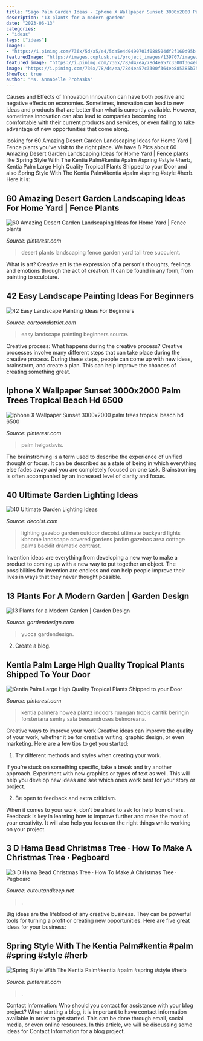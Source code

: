 ```yaml
---
title: "Sago Palm Garden Ideas - Iphone X Wallpaper Sunset 3000x2000 Palm Trees Tropical Beach Hd 6500"
description: "13 plants for a modern garden"
date: "2023-06-13"
categories:
- "ideas"
tags: ["ideas"]
images:
- "https://i.pinimg.com/736x/5d/a5/e4/5da5e4d0490701f088504df2f160d95b.jpg"
featuredImage: "https://images.coplusk.net/project_images/139707/image/full_2012-12-03_13.29.58.jpg"
featured_image: "https://i.pinimg.com/736x/78/d4/ea/78d4ea57c3300f364eb885385b753394.jpg"
image: "https://i.pinimg.com/736x/78/d4/ea/78d4ea57c3300f364eb885385b753394.jpg"
ShowToc: true
author: "Ms. Annabelle Prohaska"
---
```



Causes and Effects of Innovation
Innovation can have both positive and negative effects on economies. Sometimes, innovation can lead to new ideas and products that are better than what is currently available. However, sometimes innovation can also lead to companies becoming too comfortable with their current products and services, or even failing to take advantage of new opportunities that come along.

	

		
looking for 60 Amazing Desert Garden Landscaping Ideas for Home Yard | Fence plants you've visit to the right place. We have 8 Pics about 60 Amazing Desert Garden Landscaping Ideas for Home Yard | Fence plants like Spring Style With The Kentia Palm#kentia #palm #spring #style #herb, Kentia Palm Large High Quality Tropical Plants Shipped to your Door and also Spring Style With The Kentia Palm#kentia #palm #spring #style #herb. Here it is:
		
    
## 60 Amazing Desert Garden Landscaping Ideas For Home Yard | Fence Plants

<img loading=lazy src="https://i.pinimg.com/736x/78/d4/ea/78d4ea57c3300f364eb885385b753394.jpg" onerror="this.onerror=null;this.src='https://tse3.mm.bing.net/th?id=OIP.TxKVM7DdB2lJlaVmk0dOcAHaJ3&amp;pid=15.1';" alt="60 Amazing Desert Garden Landscaping Ideas for Home Yard | Fence plants">

_Source: pinterest.com_

>desert plants landscaping fence garden yard tall tree succulent. 

	

What is art?
Creative art is the expression of a person's thoughts, feelings and emotions through the act of creation. It can be found in any form, from painting to sculpture.

    
## 42 Easy Landscape Painting Ideas For Beginners

<img loading=lazy src="http://www.cartoondistrict.com/wp-content/uploads/2017/07/Easy-Landscape-Painting-Ideas-For-Beginners11.jpg" onerror="this.onerror=null;this.src='https://tse4.mm.bing.net/th?id=OIP.rjkC3y1OPhn9AweTDXJ-ygHaLH&amp;pid=15.1';" alt="42 Easy Landscape Painting Ideas For Beginners">

_Source: cartoondistrict.com_

>easy landscape painting beginners source. 

	

Creative process: What happens during the creative process?
Creative processes involve many different steps that can take place during the creative process. During these steps, people can come up with new ideas, brainstorm, and create a plan. This can help improve the chances of creating something great.

    
## Iphone X Wallpaper Sunset 3000x2000 Palm Trees Tropical Beach Hd 6500

<img loading=lazy src="https://i.pinimg.com/736x/e6/36/86/e63686df6e9d9a0f99580e1feda008ad.jpg" onerror="this.onerror=null;this.src='https://tse3.mm.bing.net/th?id=OIP.s4Fn0j1m0AYilKzTsL9FMwAAAA&amp;pid=15.1';" alt="Iphone X Wallpaper Sunset 3000x2000 palm trees tropical beach hd 6500">

_Source: pinterest.com_

>palm helgadavis. 

	

The brainstroming is a term used to describe the experience of unified thought or focus. It can be described as a state of being in which everything else fades away and you are completely focused on one task. Brainstroming is often accompanied by an increased level of clarity and focus.

    
## 40 Ultimate Garden Lighting Ideas

<img loading=lazy src="http://cdn.decoist.com/wp-content/uploads/2013/09/bs2h02-600x901.jpg" onerror="this.onerror=null;this.src='https://tse1.mm.bing.net/th?id=OIP.1AKQZ559L42UgdQInMKkdwHaLH&amp;pid=15.1';" alt="40 Ultimate Garden Lighting Ideas">

_Source: decoist.com_

>lighting gazebo garden outdoor decoist ultimate backyard lights kbhome landscape covered gardens jardim gazebos area cottage palms backlit dramatic contrast. 

	

Invention ideas are everything from developing a new way to make a product to coming up with a new way to put together an object. The possibilities for invention are endless and can help people improve their lives in ways that they never thought possible.

    
## 13 Plants For A Modern Garden | Garden Design

<img loading=lazy src="https://www.gardendesign.com/pictures/images/675x529Max/site_3/yucca-garden-design_9912.jpg" onerror="this.onerror=null;this.src='https://tse2.mm.bing.net/th?id=OIP.C8TxcU-dZkVwy7zAP6AKRgAAAA&amp;pid=15.1';" alt="13 Plants for a Modern Garden | Garden Design">

_Source: gardendesign.com_

>yucca gardendesign. 

	

2. Create a blog.

    
## Kentia Palm Large High Quality Tropical Plants Shipped To Your Door

<img loading=lazy src="https://i.pinimg.com/736x/5d/a5/e4/5da5e4d0490701f088504df2f160d95b.jpg" onerror="this.onerror=null;this.src='https://tse4.mm.bing.net/th?id=OIP.03pbeXRY-On1A4boMaCwagHaLI&amp;pid=15.1';" alt="Kentia Palm Large High Quality Tropical Plants Shipped to your Door">

_Source: pinterest.com_

>kentia palmera howea plantz indoors ruangan tropis cantik beringin forsteriana sentry sala beesandroses belmoreana. 

	

Creative ways to improve your work
Creative ideas can improve the quality of your work, whether it be for creative writing, graphic design, or even marketing. Here are a few tips to get you started:
1. Try different methods and styles when creating your work.

If you’re stuck on something specific, take a break and try another approach. Experiment with new graphics or types of text as well. This will help you develop new ideas and see which ones work best for your story or project.

2. Be open to feedback and extra criticism.

When it comes to your work, don’t be afraid to ask for help from others. Feedback is key in learning how to improve further and make the most of your creativity. It will also help you focus on the right things while working on your project.


    
## 3 D Hama Bead Christmas Tree · How To Make A Christmas Tree · Pegboard

<img loading=lazy src="https://images.coplusk.net/project_images/139707/image/full_2012-12-03_13.29.58.jpg" onerror="this.onerror=null;this.src='https://tse1.mm.bing.net/th?id=OIP.Iq_t-RyEk4UAOcQq2FaZiAHaJ4&amp;pid=15.1';" alt="3 D Hama Bead Christmas Tree · How To Make A Christmas Tree · Pegboard">

_Source: cutoutandkeep.net_

>. 

	

Big ideas are the lifeblood of any creative business. They can be powerful tools for turning a profit or creating new opportunities. Here are five great ideas for your business:

    
## Spring Style With The Kentia Palm#kentia #palm #spring #style #herb

<img loading=lazy src="https://i.pinimg.com/736x/60/32/d5/6032d53e152e7e7769b1703f2a8b4a04.jpg" onerror="this.onerror=null;this.src='https://tse2.mm.bing.net/th?id=OIP.7d7aVklEYRa47h2JJ6iVSwHaNK&amp;pid=15.1';" alt="Spring Style With The Kentia Palm#kentia #palm #spring #style #herb">

_Source: pinterest.com_

>. 

	

Contact Information: Who should you contact for assistance with your blog project?
When starting a blog, it is important to have contact information available in order to get started. This can be done through email, social media, or even online resources. In this article, we will be discussing some ideas for Contact Information for a blog project.

